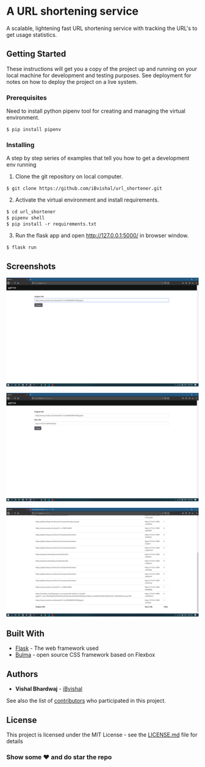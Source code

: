 # A URL shortening service

A scalable, lightening fast URL  shortening service with tracking the URL's to get usage statistics.


## Getting Started

These instructions will get you a copy of the project up and running on your local machine for development and testing purposes. See deployment for notes on how to deploy the project on a live system.

### Prerequisites

Need to install python pipenv tool for creating and managing the virtual environment.

```
$ pip install pipenv
```

### Installing

A step by step series of examples that tell you how to get a development env running

1. Clone the git repository on local computer.
```
$ git clone https://github.com/iBvishal/url_shortener.git
```
2. Activate the virtual environment and install requirements.
```
$ cd url_shortener
$ pipenv shell
$ pip install -r requirements.txt
```
3. Run the flask app and open http://127.0.0.1:5000/ in browser window.
```
$ flask run
```

## Screenshots

![](images/one.png)

![](images/two.png)

![](images/three.png)

## Built With


* [Flask](https://flask.palletsprojects.com/en/1.1.x/) - The web framework used
* [Bulma](https://bulma.io/) - open source CSS framework based on Flexbox


## Authors

* **Vishal Bhardwaj** -  [iBvishal](https://github.com/iBvishal)

See also the list of [contributors](https://github.com/iBvishal/url_shortener/contributors) who participated in this project.

## License

This project is licensed under the MIT License - see the [LICENSE.md](LICENSE.md) file for details


### Show some :heart: and do star the repo
